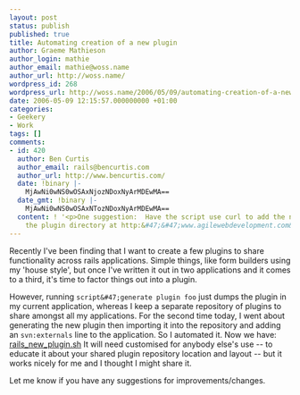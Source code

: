 ```yaml
---
layout: post
status: publish
published: true
title: Automating creation of a new plugin
author: Graeme Mathieson
author_login: mathie
author_email: mathie@woss.name
author_url: http://woss.name/
wordpress_id: 268
wordpress_url: http://woss.name/2006/05/09/automating-creation-of-a-new-plugin/
date: 2006-05-09 12:15:57.000000000 +01:00
categories:
- Geekery
- Work
tags: []
comments:
- id: 420
  author: Ben Curtis
  author_email: rails@bencurtis.com
  author_url: http://www.bencurtis.com/
  date: !binary |-
    MjAwNi0wNS0wOSAxNjozNDoxNyArMDEwMA==
  date_gmt: !binary |-
    MjAwNi0wNS0wOSAxNTozNDoxNyArMDEwMA==
  content: ! '<p>One suggestion:  Have the script use curl to add the new plugin to
    the plugin directory at http:&#47;&#47;www.agilewebdevelopment.com&#47;plugins.  :)<&#47;p>'
---
```

Recently I've been finding that I want to create a few plugins to share functionality across rails applications.  Simple things, like form builders using my 'house style', but once I've written it out in two applications and it comes to a third, it's time to factor things out into a plugin.

However, running `script&#47;generate plugin foo` just dumps the plugin in my current application, whereas I keep a separate repository of plugins to share amongst all my applications.  For the second time today, I went about generating the new plugin then importing it into the repository and adding an `svn:externals` line to the application.  So I automated it.  Now we have: [rails_new_plugin.sh](&#47;dist&#47;rails_new_plugin.sh)  It will need customised for anybody else's use -- to educate it about your shared plugin repository location and layout -- but it works nicely for me and I thought I might share it.

Let me know if you have any suggestions for improvements&#47;changes.
